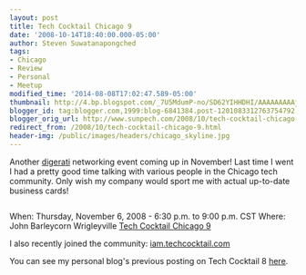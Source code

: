 ```yaml
---
layout: post
title: Tech Cocktail Chicago 9
date: '2008-10-14T18:40:00.000-05:00'
author: Steven Suwatanapongched
tags:
- Chicago
- Review
- Personal
- Meetup
modified_time: '2014-08-08T17:02:47.589-05:00'
thumbnail: http://4.bp.blogspot.com/_7U5MdumP-no/SD62YIHHDHI/AAAAAAAAAjY/1VIo7fli2ks/s600/112682035.jpg
blogger_id: tag:blogger.com,1999:blog-6841384.post-1201083312763754792
blogger_orig_url: http://www.sunpech.com/2008/10/tech-cocktail-chicago-9.html
redirect_from: /2008/10/tech-cocktail-chicago-9.html
header-img: /public/images/headers/chicago_skyline.jpg
---
```


Another <a href="http://en.wikipedia.org/wiki/Digerati">digerati</a> networking event coming up in November!  Last time I went I had a pretty good time talking with various people in the Chicago tech community.  Only wish my company would sport me with actual up-to-date business cards!

<a href="http://www.techcocktail.com"><img src="http://4.bp.blogspot.com/_7U5MdumP-no/SD62YIHHDHI/AAAAAAAAAjY/1VIo7fli2ks/s400/112682035.jpg" border="0" alt="" /></a>

When: Thursday, November 6, 2008 - 6:30 p.m. to 9:00 p.m. CST
Where: John Barleycorn Wrigleyville
<a href="http://techcocktail.com/home/2008/10/14/tech-cocktail-chicago-9-rsvp-today/">Tech Cocktail Chicago 9</a>

I also recently joined the community: <a href="http://iam.techcocktail.com/">iam.techcocktail.com</a>

You can see my personal blog's previous posting on Tech Cocktail 8 <a href="/2008/05/tech-cocktail-chicago-8">here</a>.
